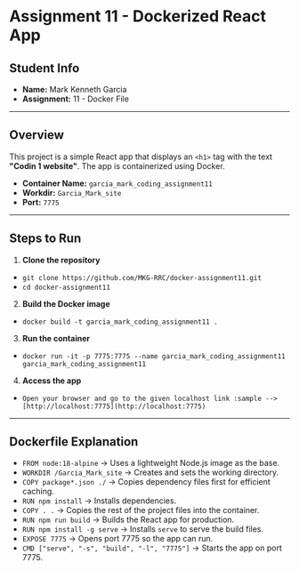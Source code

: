 # Assignment 11 - Dockerized React App

## Student Info
- **Name:** Mark Kenneth Garcia
- **Assignment:** 11 - Docker File

---

## Overview
This project is a simple React app that displays an `<h1>` tag with the text **"Codin 1 website"**.
The app is containerized using Docker.

- **Container Name:** `garcia_mark_coding_assignment11`
- **Workdir:** `Garcia_Mark_site`
- **Port:** `7775`

---

## Steps to Run

1. **Clone the repository**
- `git clone https://github.com/MKG-RRC/docker-assignment11.git`
- `cd docker-assignment11`


2. **Build the Docker image**

- `docker build -t garcia_mark_coding_assignment11 .`


3. **Run the container**
- `docker run -it -p 7775:7775 --name garcia_mark_coding_assignment11 garcia_mark_coding_assignment11`

4. **Access the app**
- `Open your browser and go to the given localhost link :sample --> [http://localhost:7775](http://localhost:7775)`

---

## Dockerfile Explanation
- `FROM node:18-alpine` → Uses a lightweight Node.js image as the base.
- `WORKDIR /Garcia_Mark_site` → Creates and sets the working directory.
- `COPY package*.json ./` → Copies dependency files first for efficient caching.
- `RUN npm install` → Installs dependencies.
- `COPY . .` → Copies the rest of the project files into the container.
- `RUN npm run build` → Builds the React app for production.
- `RUN npm install -g serve` → Installs `serve` to serve the build files.
- `EXPOSE 7775` → Opens port 7775 so the app can run.
- `CMD ["serve", "-s", "build", "-l", "7775"]` → Starts the app on port 7775.
